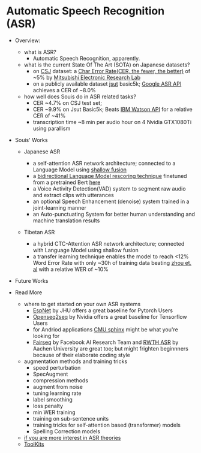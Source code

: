# Automatic Speech Recognition (ASR)

- Overview:
  - what is ASR?
    - Automatic Speech Recognition, apparently.
  - what is the current State Of The Art (SOTA) on Japanese datasets?
    - on [CSJ](https://pj.ninjal.ac.jp/corpus_center/csj/document.html) dataset: a [Char Error Rate(CER, the fewer, the better)](en.wikipedia.org/wiki/Word_error_rate) of ~5% by [Mitsubishi Electronic Research Lab](https://www.merl.com/)
    - on a publicly available dataset [jsut](https://sites.google.com/site/shinnosuketakamichi/publication/jsut) basic5k; [Google ASR API](https://cloud.google.com/speech-to-text/) achieves a CER of ~8.0%
  - how well does Souis do in ASR related tasks?
    - CER ~4.7% on CSJ test set;
    - CER ~9.9% on Jsut Basic5k; Beats [IBM Watson API](https://www.ibm.com/watson/services/speech-to-text/) for a relative CER of ~41%
    - transcription time ~8 min per audio hour on 4 Nvidia GTX1080Ti using parallism

- Souis' Works
  - Japanese ASR
    - a self-attention ASR network architecture; connected to a Language Model using [shallow fusion](https://arxiv.org/abs/1712.01996
)
    - a [bidirectional Language Model rescoring technique](https://arxiv.org/abs/1905.06655) finetuned from a pretrained Bert [here](http://nlp.ist.i.kyoto-u.ac.jp/index.php?BERT日本語Pretrainedモデル)
    - a Voice Activity Detection(VAD) system to segment raw audio and extract clips with utterances
    - an optional Speech Enhancement (denoise) system trained in a joint-learning manner  
    - an Auto-punctuating System for better human understanding and machine translation results

  - Tibetan ASR
    - a hybrid CTC-Attention ASR network architecture; connected with Language Model using shallow fusion
    - a transfer learning technique enables the model to reach <12% Word Error Rate with only ~30h of training data beating [zhou et. al](http://tcci.ccf.org.cn/conference/2017/papers/106.pdf) with a relative WER of ~10%
  
- Future Works

- Read More
  - where to get started on your own ASR systems
    - [EspNet](https://github.com/espnet/espnet) by JHU offers a great baseline for Pytorch Users
    - [Openseq2seq](https://github.com/NVIDIA/OpenSeq2Seq) by Nvidia offers a great baseline for Tensorflow Users
    - for Andriod applications [CMU sphinx](https://cmusphinx.github.io/) might be what you're looking for
    - [Fairseq](https://github.com/pytorch/fairseq) by Facebook AI Research Team and [RWTH ASR](https://www-i6.informatik.rwth-aachen.de/rwth-asr/) by Aachen University are great too; but might frighten beginnners because of their elaborate coding style
  - augmentation methods and training tricks
    - speed perturbation
    - SpecAugment
    - compression methods
    - augment from noise
    - tuning learning rate
    - label smoothing
    - loss penalty
    - min WER training
    - training on sub-sentence units
    - training tricks for self-attention based (transformer) models
    - Spelling Correction models
  - [if you are more interest in ASR theories](CTC.md)
  - [ToolKits](tools.md)
  
